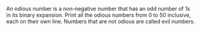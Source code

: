 An odious number is a non-negative number that has an odd number of 1s in its binary expansion.
Print all the odious numbers from 0 to 50 inclusive, each on their own line.
Numbers that are not odious are called evil numbers.